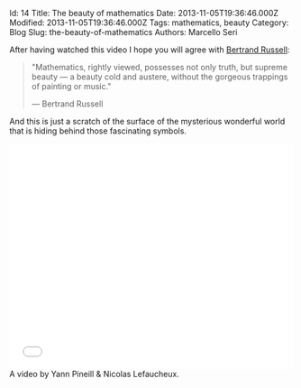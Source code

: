 Id: 14
Title: The beauty of mathematics
Date: 2013-11-05T19:36:46.000Z
Modified: 2013-11-05T19:36:46.000Z
Tags: mathematics, beauty
Category: Blog
Slug: the-beauty-of-mathematics
Authors: Marcello Seri

After having watched this video I hope you will agree with [Bertrand Russell](http://en.wikipedia.org/wiki/Bertrand_Russell):

> &quot;Mathematics, rightly viewed, possesses not only truth, but supreme beauty &mdash; a beauty cold and austere, without the gorgeous trappings of painting or music.&quot;
>
> &mdash; Bertrand Russell

And this is just a scratch of the surface of the mysterious wonderful world that is hiding behind those fascinating symbols.

<iframe src="//player.vimeo.com/video/77330591?byline=0&amp;color=8e8ed6" width="100%" height="400" frameborder="0" webkitallowfullscreen mozallowfullscreen allowfullscreen></iframe> 
A video by Yann Pineill &amp; Nicolas Lefaucheux.
